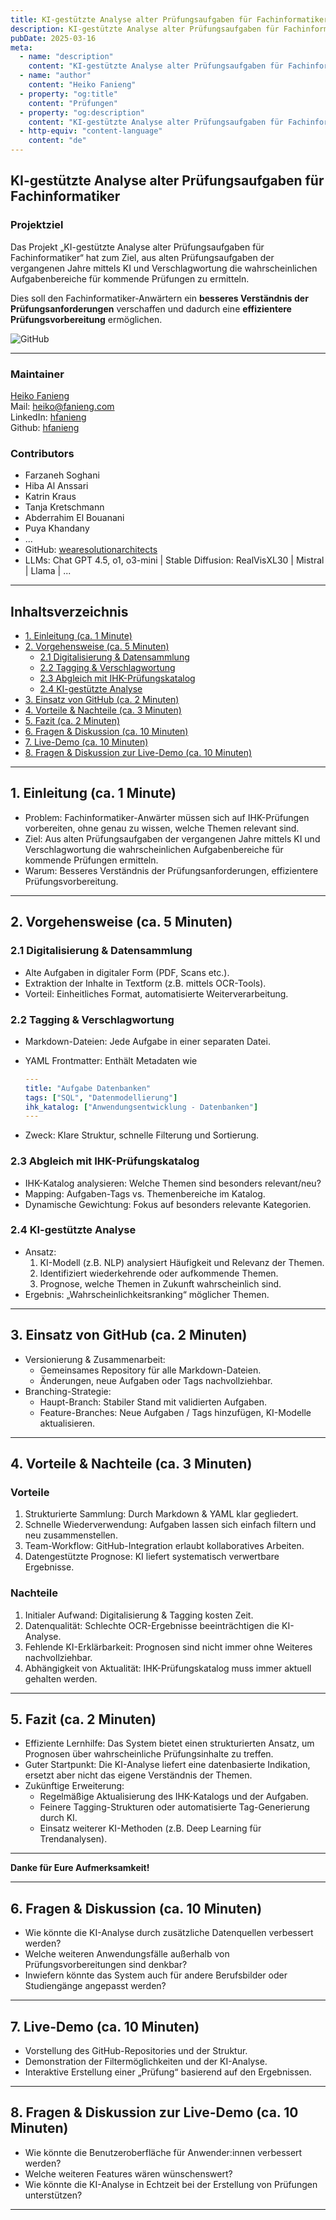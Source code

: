 ```yaml
---
title: KI-gestützte Analyse alter Prüfungsaufgaben für Fachinformatiker
description: KI-gestützte Analyse alter Prüfungsaufgaben für Fachinformatiker
pubDate: 2025-03-16
meta:
  - name: "description"
    content: "KI-gestützte Analyse alter Prüfungsaufgaben für Fachinformatiker"
  - name: "author"
    content: "Heiko Fanieng"
  - property: "og:title"
    content: "Prüfungen"
  - property: "og:description"
    content: "KI-gestützte Analyse alter Prüfungsaufgaben für Fachinformatiker"
  - http-equiv: "content-language"
    content: "de"
---
```


## KI-gestützte Analyse alter Prüfungsaufgaben für Fachinformatiker

### Projektziel

Das Projekt „KI-gestützte Analyse alter Prüfungsaufgaben für Fachinformatiker“ hat zum Ziel, aus alten Prüfungsaufgaben der vergangenen Jahre mittels KI und Verschlagwortung die wahrscheinlichen Aufgabenbereiche für kommende Prüfungen zu ermitteln.

Dies soll den Fachinformatiker-Anwärtern ein **besseres Verständnis der Prüfungsanforderungen** verschaffen und dadurch eine **effizientere Prüfungsvorbereitung** ermöglichen.

![GitHub](01-github.png)

---

### Maintainer

[Heiko Fanieng](https://fanieng.com)  
Mail: [heiko@fanieng.com](mailto:heiko@fanieng.com)  
LinkedIn: [hfanieng](https://www.linkedin.com/in/hfanieng)  
Github: [hfanieng](https://github.com/hfanieng)

### Contributors

- Farzaneh Soghani
- Hiba Al Anssari
- Katrin Kraus
- Tanja Kretschmann
- Abderrahim El Bouanani
- Puya Khandany  
- ...
- GitHub: [wearesolutionarchitects](https://github.com/wearesolutionarchitects)  
- LLMs: Chat GPT 4.5, o1, o3-mini | Stable Diffusion: RealVisXL30 | Mistral | Llama | ...

---

## Inhaltsverzeichnis

- [1. Einleitung (ca. 1 Minute)](#1-einleitung-ca-1-minute)
- [2. Vorgehensweise (ca. 5 Minuten)](#2-vorgehensweise-ca-5-minuten)
  - [2.1 Digitalisierung & Datensammlung](#21-digitalisierung--datensammlung)
  - [2.2 Tagging & Verschlagwortung](#22-tagging--verschlagwortung)
  - [2.3 Abgleich mit IHK-Prüfungskatalog](#23-abgleich-mit-ihk-prüfungskatalog)
  - [2.4 KI-gestützte Analyse](#24-ki-gestützte-analyse)
- [3. Einsatz von GitHub (ca. 2 Minuten)](#3-einsatz-von-github-ca-2-minuten)
- [4. Vorteile & Nachteile (ca. 3 Minuten)](#4-vorteile--nachteile-ca-3-minuten)
- [5. Fazit (ca. 2 Minuten)](#5-fazit-ca-2-minuten)
- [6. Fragen & Diskussion (ca. 10 Minuten)](#6-fragen--diskussion-ca-10-minuten)
- [7. Live-Demo (ca. 10 Minuten)](#7-live-demo-ca-10-minuten)
- [8. Fragen & Diskussion zur Live-Demo (ca. 10 Minuten)](#8-fragen--diskussion-zur-live-demo-ca-10-minuten)

---

## 1. Einleitung (ca. 1 Minute)

- Problem: Fachinformatiker-Anwärter müssen sich auf IHK-Prüfungen vorbereiten, ohne genau zu wissen, welche Themen relevant sind.
- Ziel: Aus alten Prüfungsaufgaben der vergangenen Jahre mittels KI und Verschlagwortung die wahrscheinlichen Aufgabenbereiche für kommende Prüfungen ermitteln.
- Warum: Besseres Verständnis der Prüfungsanforderungen, effizientere Prüfungsvorbereitung.

---

## 2. Vorgehensweise (ca. 5 Minuten)

### 2.1 Digitalisierung & Datensammlung

- Alte Aufgaben in digitaler Form (PDF, Scans etc.).
- Extraktion der Inhalte in Textform (z.B. mittels OCR-Tools).
- Vorteil: Einheitliches Format, automatisierte Weiterverarbeitung.

### 2.2 Tagging & Verschlagwortung

- Markdown-Dateien: Jede Aufgabe in einer separaten Datei.
- YAML Frontmatter: Enthält Metadaten wie

  ```yaml
  ---
  title: "Aufgabe Datenbanken"
  tags: ["SQL", "Datenmodellierung"]
  ihk_katalog: ["Anwendungsentwicklung - Datenbanken"]
  ---
  ```

- Zweck: Klare Struktur, schnelle Filterung und Sortierung.

### 2.3 Abgleich mit IHK-Prüfungskatalog

- IHK-Katalog analysieren: Welche Themen sind besonders relevant/neu?
- Mapping: Aufgaben-Tags vs. Themenbereiche im Katalog.
- Dynamische Gewichtung: Fokus auf besonders relevante Kategorien.

### 2.4 KI-gestützte Analyse

- Ansatz:
  1. KI-Modell (z.B. NLP) analysiert Häufigkeit und Relevanz der Themen.
  2. Identifiziert wiederkehrende oder aufkommende Themen.
  3. Prognose, welche Themen in Zukunft wahrscheinlich sind.
- Ergebnis: „Wahrscheinlichkeitsranking“ möglicher Themen.

---

## 3. Einsatz von GitHub (ca. 2 Minuten)

- Versionierung & Zusammenarbeit:
  - Gemeinsames Repository für alle Markdown-Dateien.
  - Änderungen, neue Aufgaben oder Tags nachvollziehbar.
- Branching-Strategie:
  - Haupt-Branch: Stabiler Stand mit validierten Aufgaben.
  - Feature-Branches: Neue Aufgaben / Tags hinzufügen, KI-Modelle aktualisieren.

---

## 4. Vorteile & Nachteile (ca. 3 Minuten)

### Vorteile

1. Strukturierte Sammlung: Durch Markdown & YAML klar gegliedert.
2. Schnelle Wiederverwendung: Aufgaben lassen sich einfach filtern und neu zusammenstellen.
3. Team-Workflow: GitHub-Integration erlaubt kollaboratives Arbeiten.
4. Datengestützte Prognose: KI liefert systematisch verwertbare Ergebnisse.

### Nachteile

1. Initialer Aufwand: Digitalisierung & Tagging kosten Zeit.
2. Datenqualität: Schlechte OCR-Ergebnisse beeinträchtigen die KI-Analyse.
3. Fehlende KI-Erklärbarkeit: Prognosen sind nicht immer ohne Weiteres nachvollziehbar.
4. Abhängigkeit von Aktualität: IHK-Prüfungskatalog muss immer aktuell gehalten werden.

---

## 5. Fazit (ca. 2 Minuten)

- Effiziente Lernhilfe: Das System bietet einen strukturierten Ansatz, um Prognosen über wahrscheinliche Prüfungsinhalte zu treffen.
- Guter Startpunkt: Die KI-Analyse liefert eine datenbasierte Indikation, ersetzt aber nicht das eigene Verständnis der Themen.
- Zukünftige Erweiterung:
  - Regelmäßige Aktualisierung des IHK-Katalogs und der Aufgaben.
  - Feinere Tagging-Strukturen oder automatisierte Tag-Generierung durch KI.
  - Einsatz weiterer KI-Methoden (z.B. Deep Learning für Trendanalysen).

---

**Danke für Eure Aufmerksamkeit!**

---

## 6. Fragen & Diskussion (ca. 10 Minuten)

- Wie könnte die KI-Analyse durch zusätzliche Datenquellen verbessert werden?
- Welche weiteren Anwendungsfälle außerhalb von Prüfungsvorbereitungen sind denkbar?
- Inwiefern könnte das System auch für andere Berufsbilder oder Studiengänge angepasst werden?

---

## 7. Live-Demo (ca. 10 Minuten)

- Vorstellung des GitHub-Repositories und der Struktur.
- Demonstration der Filtermöglichkeiten und der KI-Analyse.
- Interaktive Erstellung einer „Prüfung“ basierend auf den Ergebnissen.

---

## 8. Fragen & Diskussion zur Live-Demo (ca. 10 Minuten)

- Wie könnte die Benutzeroberfläche für Anwender:innen verbessert werden?
- Welche weiteren Features wären wünschenswert?
- Wie könnte die KI-Analyse in Echtzeit bei der Erstellung von Prüfungen unterstützen?

---
